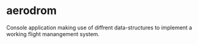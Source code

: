 # aerodrom

Console application making use of diffrent data-structures to implement a working flight manangement system.
